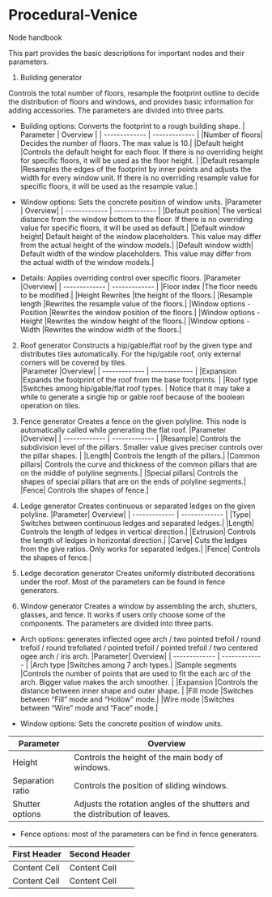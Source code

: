 # Procedural-Venice

Node handbook 

This part provides the basic descriptions for important nodes and their parameters.

1. Building generator

Controls the total number of floors, resample the footprint outline to decide the distribution of floors and windows, and provides basic information for adding accessories. The parameters are divided into three parts.

* Building options: Converts the footprint to a rough building shape.
| Parameter  | Overview |
| ------------- | ------------- |
|Number of floors|	Decides the number of floors. The max value is 10.|
|Default height	|Controls the default height for each floor. If there is no overriding height for specific floors, it will be used as the floor height. |
|Default resample	|Resamples the edges of the footprint by inner points and adjusts the width for every window unit. If there is no overriding resample value for specific floors, it will be used as the resample value.|

* Window options: Sets the concrete position of window units.
|Parameter	| Overview|
| ------------- | ------------- |
|Default position|	The vertical distance from the window bottom to the floor. If there is no overriding value for specific floors, it will be used as default.|
|Default window height|	Default height of the window placeholders. This value may differ from the actual height of the window models.|
|Default window width|	Default width of the window placeholders. This value may differ from the actual width of the window models.|

* Details: Applies overriding control over specific floors.
|Parameter	|Overview|
| ------------- | ------------- |
|Floor index	|The floor needs to be modified.|
|Height	Rewrites |the height of the floors.|
|Resample length	|Rewrites the resample value of the floors.|
|Window options - Position	|Rewrites the window position of the floors.|
|Window options - Height	|Rewrites the window height of the floors.|
|Window options - Width	|Rewrites the window width of the floors.|

2. Roof generator
Constructs a hip/gable/flat roof by the given type and distributes tiles automatically. For the hip/gable roof, only external corners will be covered by tiles.  
|Parameter	|Overview|
| ------------- | ------------- |
|Expansion	|Expands the footprint of the roof from the base footprints. |
|Roof type	|Switches among hip/gable/flat roof types. |
Notice that it may take a while to generate a single hip or gable roof because of the boolean operation on tiles.
3. Fence generator
Creates a fence on the given polyline. This node is automatically called while generating the flat roof.
|Parameter	|Overview|
| ------------- | ------------- |
|Resample|	Controls the subdivision level of the pillars. Smaller value gives preciser controls over the pillar shapes. |
|Length|	Controls the length of the pillars.|
|Common pillars|	Controls the curve and thickness of the common pillars that are on the middle of polyline segments.|
|Special pillars|	Controls the shapes of special pillars that are on the ends of polyline segments.|
|Fence|	Controls the shapes of fence.|

4. Ledge generator
Creates continuous or separated ledges on the given polyline. 
|Parameter|	Overview|
| ------------- | ------------- |
|Type|	Switches between continuous ledges and separated ledges.|
|Length|	Controls the length of ledges in vertical direction.|
|Extrusion|	Controls the length of ledges in horizontal direction.|
|Carve|	Cuts the ledges from the give ratios. Only works for separated ledges.|
|Fence|	Controls the shapes of fence.|

5. Ledge decoration generator
Creates uniformly distributed decorations under the roof. Most of the parameters can be found in fence generators.
6. Window generator
Creates a window by assembling the arch, shutters, glasses, and fence. It works if users only choose some of the components. The parameters are divided into three parts.
* Arch options: generates inflected ogee arch / two pointed trefoil / round trefoil / round trefoliated / pointed trefoil / pointed trefoil / two centered ogee arch / iris arch.
|Parameter|	Overview|
| ------------- | ------------- |
|Arch type	|Switches among 7 arch types.|
|Sample segments	|Controls the number of points that are used to fit the each arc of the arch. Bigger value makes the arch smoother. |
|Expansion	|Controls the distance between inner shape and outer shape. |
|Fill mode	|Switches between “Fill” mode and “Hollow” mode.|
|Wire mode	|Switches between “Wire” mode and “Face” mode.|
 

* Window options: Sets the concrete position of window units.

|Parameter	       |Overview       |
| --------------- | ------------- |
|Height	          |Controls the height of the main body of windows.|
|Separation ratio	|Controls the position of sliding windows.|
|Shutter options	 |Adjusts the rotation angles of the shutters and the distribution of leaves.|

* Fence options: most of the parameters can be find in fence generators.

| First Header  | Second Header |
| ------------- | ------------- |
| Content Cell  | Content Cell  |
| Content Cell  | Content Cell  |
